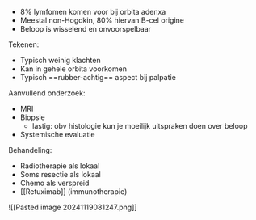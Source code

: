 - 8% lymfomen komen voor bij orbita adenxa
- Meestal non-Hogdkin, 80% hiervan B-cel origine
- Beloop is wisselend en onvoorspelbaar
 
Tekenen:
- Typisch weinig klachten
- Kan in gehele orbita voorkomen
- Typisch ==rubber-achtig== aspect bij palpatie
 
Aanvullend onderzoek:
- MRI
- Biopsie
	- lastig: obv histologie kun je moeilijk uitspraken doen over beloop
- Systemische evaluatie
 
Behandeling:
- Radiotherapie als lokaal
- Soms resectie als lokaal
- Chemo als verspreid
- [[Retuximab]] (immunotherapie)

![[Pasted image 20241119081247.png]]